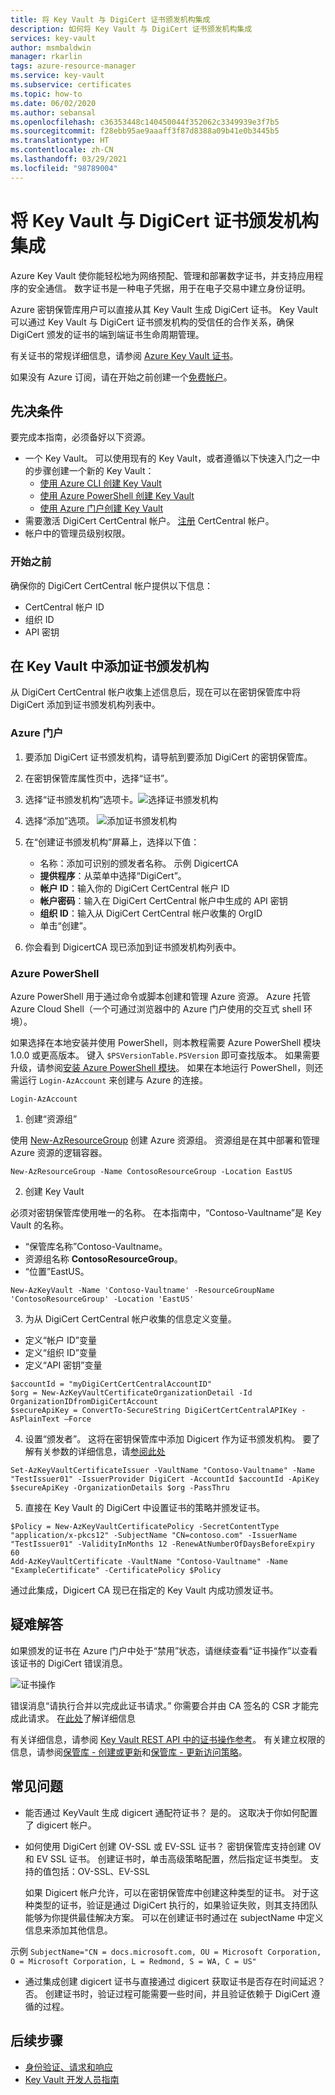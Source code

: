 ```yaml
---
title: 将 Key Vault 与 DigiCert 证书颁发机构集成
description: 如何将 Key Vault 与 DigiCert 证书颁发机构集成
services: key-vault
author: msmbaldwin
manager: rkarlin
tags: azure-resource-manager
ms.service: key-vault
ms.subservice: certificates
ms.topic: how-to
ms.date: 06/02/2020
ms.author: sebansal
ms.openlocfilehash: c36353448c140450044f352062c3349939e3f7b5
ms.sourcegitcommit: f28ebb95ae9aaaff3f87d8388a09b41e0b3445b5
ms.translationtype: HT
ms.contentlocale: zh-CN
ms.lasthandoff: 03/29/2021
ms.locfileid: "98789004"
---
```

# <a name="integrating-key-vault-with-digicert-certificate-authority"></a>将 Key Vault 与 DigiCert 证书颁发机构集成

Azure Key Vault 使你能轻松地为网络预配、管理和部署数字证书，并支持应用程序的安全通信。 数字证书是一种电子凭据，用于在电子交易中建立身份证明。 

Azure 密钥保管库用户可以直接从其 Key Vault 生成 DigiCert 证书。 Key Vault 可以通过 Key Vault 与 DigiCert 证书颁发机构的受信任的合作关系，确保 DigiCert 颁发的证书的端到端证书生命周期管理。

有关证书的常规详细信息，请参阅 [Azure Key Vault 证书](./about-certificates.md)。

如果没有 Azure 订阅，请在开始之前创建一个[免费帐户](https://azure.microsoft.com/free/?WT.mc_id=A261C142F)。

## <a name="prerequisites"></a>先决条件

要完成本指南，必须备好以下资源。
* 一个 Key Vault。 可以使用现有的 Key Vault，或者遵循以下快速入门之一中的步骤创建一个新的 Key Vault：
   - [使用 Azure CLI 创建 Key Vault](../general/quick-create-cli.md)
   - [使用 Azure PowerShell 创建 Key Vault](../general/quick-create-powershell.md)
   - [使用 Azure 门户创建 Key Vault](../general/quick-create-portal.md)
*   需要激活 DigiCert CertCentral 帐户。 [注册](https://www.digicert.com/account/signup/) CertCentral 帐户。
*   帐户中的管理员级别权限。


### <a name="before-you-begin"></a>开始之前

确保你的 DigiCert CertCentral 帐户提供以下信息：
-   CertCentral 帐户 ID
-   组织 ID
-   API 密钥

## <a name="adding-certificate-authority-in-key-vault"></a>在 Key Vault 中添加证书颁发机构 
从 DigiCert CertCentral 帐户收集上述信息后，现在可以在密钥保管库中将 DigiCert 添加到证书颁发机构列表中。

### <a name="azure-portal"></a>Azure 门户

1.  要添加 DigiCert 证书颁发机构，请导航到要添加 DigiCert 的密钥保管库。 
2.  在密钥保管库属性页中，选择“证书”。
3.  选择“证书颁发机构”选项卡。![选择证书颁发机构](../media/certificates/how-to-integrate-certificate-authority/select-certificate-authorities.png)
4.  选择“添加”选项。
 ![添加证书颁发机构](../media/certificates/how-to-integrate-certificate-authority/add-certificate-authority.png)
5.  在“创建证书颁发机构”屏幕上，选择以下值：
    -   名称：添加可识别的颁发者名称。 示例 DigicertCA
    -   **提供程序**：从菜单中选择“DigiCert”。
    -   **帐户 ID**：输入你的 DigiCert CertCentral 帐户 ID
    -   **帐户密码**：输入在 DigiCert CertCentral 帐户中生成的 API 密钥
    -   **组织 ID**：输入从 DigiCert CertCentral 帐户收集的 OrgID 
    -   单击“创建”。
   
6.  你会看到 DigicertCA 现已添加到证书颁发机构列表中。


### <a name="azure-powershell"></a>Azure PowerShell

Azure PowerShell 用于通过命令或脚本创建和管理 Azure 资源。 Azure 托管 Azure Cloud Shell（一个可通过浏览器中的 Azure 门户使用的交互式 shell 环境）。

如果选择在本地安装并使用 PowerShell，则本教程需要 Azure PowerShell 模块 1.0.0 或更高版本。 键入 `$PSVersionTable.PSVersion` 即可查找版本。 如果需要升级，请参阅[安装 Azure PowerShell 模块](/powershell/azure/install-az-ps)。 如果在本地运行 PowerShell，则还需运行 `Login-AzAccount` 来创建与 Azure 的连接。

```azurepowershell-interactive
Login-AzAccount
```

1.  创建“资源组”

使用 [New-AzResourceGroup](/powershell/module/az.resources/new-azresourcegroup) 创建 Azure 资源组。 资源组是在其中部署和管理 Azure 资源的逻辑容器。 

```azurepowershell-interactive
New-AzResourceGroup -Name ContosoResourceGroup -Location EastUS
```

2. 创建 Key Vault

必须对密钥保管库使用唯一的名称。 在本指南中，“Contoso-Vaultname”是 Key Vault 的名称。

- “保管库名称”Contoso-Vaultname。
- 资源组名称 **ContosoResourceGroup**。
- “位置”EastUS。

```azurepowershell-interactive
New-AzKeyVault -Name 'Contoso-Vaultname' -ResourceGroupName 'ContosoResourceGroup' -Location 'EastUS'
```

3. 为从 DigiCert CertCentral 帐户收集的信息定义变量。

- 定义“帐户 ID”变量
- 定义“组织 ID”变量
- 定义“API 密钥”变量

```azurepowershell-interactive
$accountId = "myDigiCertCertCentralAccountID"
$org = New-AzKeyVaultCertificateOrganizationDetail -Id OrganizationIDfromDigiCertAccount
$secureApiKey = ConvertTo-SecureString DigiCertCertCentralAPIKey -AsPlainText –Force
```

4. 设置“颁发者”。 这将在密钥保管库中添加 Digicert 作为证书颁发机构。 要了解有关参数的详细信息，请[参阅此处](/powershell/module/az.keyvault/Set-AzKeyVaultCertificateIssuer)
```azurepowershell-interactive
Set-AzKeyVaultCertificateIssuer -VaultName "Contoso-Vaultname" -Name "TestIssuer01" -IssuerProvider DigiCert -AccountId $accountId -ApiKey $secureApiKey -OrganizationDetails $org -PassThru
```

5. 直接在 Key Vault 的 DigiCert 中设置证书的策略并颁发证书。

```azurepowershell-interactive
$Policy = New-AzKeyVaultCertificatePolicy -SecretContentType "application/x-pkcs12" -SubjectName "CN=contoso.com" -IssuerName "TestIssuer01" -ValidityInMonths 12 -RenewAtNumberOfDaysBeforeExpiry 60
Add-AzKeyVaultCertificate -VaultName "Contoso-Vaultname" -Name "ExampleCertificate" -CertificatePolicy $Policy
```

通过此集成，Digicert CA 现已在指定的 Key Vault 内成功颁发证书。

## <a name="troubleshoot"></a>疑难解答

如果颁发的证书在 Azure 门户中处于“禁用”状态，请继续查看“证书操作”以查看该证书的 DigiCert 错误消息。

 ![证书操作](../media/certificates/how-to-integrate-certificate-authority/certificate-operation-select.png)

错误消息“请执行合并以完成此证书请求。”
你需要合并由 CA 签名的 CSR 才能完成此请求。 在[此处](./create-certificate-signing-request.md)了解详细信息

有关详细信息，请参阅 [Key Vault REST API 中的证书操作参考](/rest/api/keyvault)。 有关建立权限的信息，请参阅[保管库 - 创建或更新](/rest/api/keyvault/vaults/createorupdate)和[保管库 - 更新访问策略](/rest/api/keyvault/vaults/updateaccesspolicy)。

## <a name="frequently-asked-questions"></a>常见问题

- 能否通过 KeyVault 生成 digicert 通配符证书？ 
   是的。 这取决于你如何配置了 digicert 帐户。
- 如何使用 DigiCert 创建 OV-SSL 或 EV-SSL 证书？ 
   密钥保管库支持创建 OV 和 EV SSL 证书。 创建证书时，单击高级策略配置，然后指定证书类型。 支持的值包括：OV-SSL、EV-SSL
   
   如果 Digicert 帐户允许，可以在密钥保管库中创建这种类型的证书。 对于这种类型的证书，验证是通过 DigiCert 执行的，如果验证失败，则其支持团队能够为你提供最佳解决方案。 可以在创建证书时通过在 subjectName 中定义信息来添加其他信息。

示例
    ```SubjectName="CN = docs.microsoft.com, OU = Microsoft Corporation, O = Microsoft Corporation, L = Redmond, S = WA, C = US"
    ```
   
- 通过集成创建 digicert 证书与直接通过 digicert 获取证书是否存在时间延迟？
   否。 创建证书时，验证过程可能需要一些时间，并且验证依赖于 DigiCert 遵循的过程。


## <a name="next-steps"></a>后续步骤

- [身份验证、请求和响应](../general/authentication-requests-and-responses.md)
- [Key Vault 开发人员指南](../general/developers-guide.md)